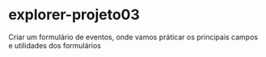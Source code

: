 # explorer-projeto03
 Criar um formulário de eventos, onde vamos práticar os principais campos e utilidades dos formulários
